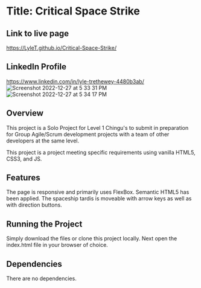 # Title: Critical Space Strike

## Link to live page

https://LyleT.github.io/Critical-Space-Strike/

## LinkedIn Profile

https://www.linkedin.com/in/lyle-trethewey-4480b3ab/
![Screenshot 2022-12-27 at 5 33 31 PM](https://user-images.githubusercontent.com/17390421/209734664-750351e2-fc1d-4197-93c8-645dbd06d4a4.jpg)
![Screenshot 2022-12-27 at 5 34 17 PM](https://user-images.githubusercontent.com/17390421/209734674-73ca6e10-f782-4e6b-aaad-7af5d6895d93.jpg)

## Overview

This project is a Solo Project for Level 1 Chingu's to submit in preparation for Group Agile/Scrum development projects with a team of other developers at the same level.

This project is a project meeting specific requirements using vanilla HTML5, CSS3, and JS.

## Features

The page is responsive and primarily uses FlexBox. Semantic HTML5 has been applied. The spaceship tardis is moveable with arrow keys as well as with direction buttons.

## Running the Project

Simply download the files or clone this project locally. Next open the index.html file in your browser of choice.

## Dependencies

There are no dependencies.
